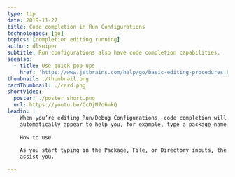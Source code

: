 ```yaml
---
type: tip
date: 2019-11-27
title: Code completion in Run Configurations
technologies: [go]
topics: [completion editing running]
author: dlsniper
subtitle: Run configurations also have code completion capabilities.
seealso:
  - title: Use quick pop-ups
    href: 'https://www.jetbrains.com/help/go/basic-editing-procedures.html#quick_popups'
thumbnail: ./thumbnail.png
cardThumbnail: ./card.png
shortVideo:
  poster: ./poster_short.png
  url: https://youtu.be/CcDjN7o6mkQ
leadin: |
    When you’re editing Run/Debug Configurations, code completion will 
    automatically appear to help you, for example, type a package name.
    
    How to use
    
    As you start typing in the Package, File, or Directory inputs, the IDE will 
    assist you.

---
```

